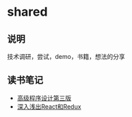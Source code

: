 # shared
## 说明
技术调研，尝试，demo，书籍，想法的分享
## 读书笔记
- [高级程序设计第三版](https:://github.com/younghz/Markdown "Markdown")
- [深入浅出React和Redux](https:://github.com/younghz/Markdown "Markdown")
